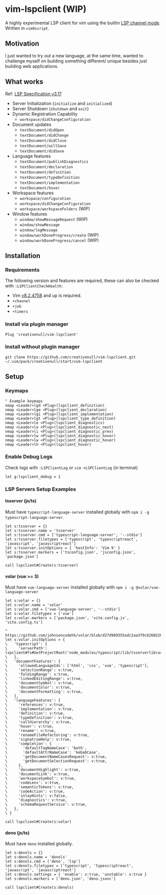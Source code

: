 # vim-lspclient (WIP)

A highly experimental LSP client for vim using the builtin [LSP channel mode](https://vimhelp.org/channel.txt.html#language-server-protocol).
Written in `vim9script`.

## Motivation

I just wanted to try out a new language, at the same time, wanted to challenge myself on building something different/
unique besides just building web applications.

## What works

Ref: [LSP Specification v3.17](https://microsoft.github.io/language-server-protocol/specifications/specification-current)

+ Server Initialization (`initialize` and `initialized`)
+ Server Shutdown (`shutdown` and `exit`)
+ Dynamic Registration Capability
    + `workspace/didChangeConfiguration`
+ Document updates
    + `textDocument/didOpen`
    + `textDocument/didChange`
    + `textDocument/didClose`
    + `textDocument/willSave`
    + `textDocument/didSave`
+ Language features
    + `textDocument/publishDiagnostics`
    + `textDocument/declaration`
    + `textDocument/definition`
    + `textDocument/typeDefinition`
    + `textDocument/implementation`
    + `textDocument/hover`
+  Workspace features 
    + `workspace/configuration`
    + `workspace/didChangeConfiguration`
    + `workspace/workspaceFolders` (WIP)
+ Window features
    + `window/showMessageRequest` (WIP)
    + `window/showMessage`
    + `window/logMessage`
    + `window/workDoneProgress/create` (WIP)
    + `window/workDoneProgress/cancel` (WIP)

## Installation
### Requirements

The following version and features are required, these can also be checked with `:LSPClientCheckHealth`:

+ Vim [v8.2.4758](https://github.com/vim/vim/tree/v8.2.4758) and up is required.
+ `+channel`
+ `+job`
+ `+timers`

### Install via plugin manager

```vim
Plug 'creativenull/vim-lspclient'
```

### Install without plugin manager

```
git clone https://github.com/creativenull/vim-lspclient.git ~/.vim/pack/creativenull/start/vim-lspclient
```

## Setup

### Keymaps

```vim
" Example keymaps
nmap <Leader>lgd <Plug>(lspclient_definition)
nmap <Leader>lge <Plug>(lspclient_declaration)
nmap <Leader>lgi <Plug>(lspclient_implementation)
nmap <Leader>lgt <Plug>(lspclient_type_definition)
nmap <Leader>le <Plug>(lspclient_diagnostics)
nmap <Leader>lo <Plug>(lspclient_diagnostic_next)
nmap <Leader>li <Plug>(lspclient_diagnostic_prev)
nmap <Leader>lw <Plug>(lspclient_diagnostic_hover)
nmap <Leader>lw <Plug>(lspclient_diagnostic_hover)
nmap <Leader>lh <Plug>(lspclient_hover)
```

### Enable Debug Logs

Check logs with `:LSPClientLog` or `vim +LSPClientLog` (in terminal)

```vim
let g:lspclient_debug = 1
```

### LSP Servers Setup Examples

#### tsserver (js/ts)

Must have `typescript-language-server` installed globally with `npm i -g typescript-language-server`.

```vim
let s:tsserver = {}
let s:tsserver.name = 'tsserver'
let s:tsserver.cmd = ['typescript-language-server', '--stdio']
let s:tsserver.filetypes = ['typescript', 'typescriptreact', 'javascript', 'javascriptreact']
let s:tsserver.initOptions = { 'hostInfo': 'Vim 9' }
let s:tsserver.markers = ['tsconfig.json', 'jsconfig.json', 'package.json']

call lspclient#Create(s:tsserver)
```

#### volar (vue >= 3)

Must have `vue-language-server` installed globally with `npm i -g @volar/vue-language-server`

```vim
let s:volar = {}
let s:volar.name = 'volar'
let s:volar.cmd = ['vue-language-server', '--stdio']
let s:volar.filetypes = ['vue']
let s:volar.markers = ['package.json', 'vite.config.js', 'vite.config.ts']

" https://github.com/johnsoncodehk/volar/blob/d27d989355adc2aa3f9c6260226bd3167e3fac97/packages/shared/src/types.ts
let s:volar.initOptions = {
\   'typescript': {
\     'serverPath': lspclient#fs#GetProjectRoot('node_modules/typescript/lib/tsserverlibrary.js'),
\   },
\   'documentFeatures': {
\     'allowedLanguageIds': ['html', 'css', 'vue', 'typescript'],
\     'selectionRange': v:true,
\     'foldingRange': v:true,
\     'linkedEditingRange': v:true,
\     'documentSymbol': v:true,
\     'documentColor': v:true,
\     'documentFormatting': v:true,
\   },
\   'languageFeatures': {
\     'references': v:true,
\     'implementation': v:true,
\     'definition': v:true,
\     'typeDefinition': v:true,
\     'callHierarchy': v:true,
\     'hover': v:true,
\     'rename': v:true,
\     'renameFileRefactoring': v:true,
\     'signatrueHelp': v:true,
\     'completion': {
\     	'defaultTagNameCase': 'both',
\     	'defaultAttrNameCase': 'kebabCase',
\     	'getDocumentNameCasesRequest': v:true,
\     	'getDocumentSelectionRequest': v:true,
\     },
\     'documentHighlight': v:true,
\     'documentLink': v:true,
\     'workspaceSymbol': v:true,
\     'codeLens': v:true,
\     'semanticTokens': v:true,
\     'codeAction': v:true,
\     'inlayHints': v:false,
\     'diagnostics': v:true,
\     'schemaRequestService': v:true,
\   },
\ }

call lspclient#Create(s:volar)
```

#### deno (js/ts)

Must have `deno` installed globally.

```vim
let s:denols = {}
let s:denols.name = 'denols'
let s:denols.cmd = ['deno', 'lsp']
let s:denols.filetypes = ['typescript', 'typescriptreact', 'javascript', 'javascriptreact']
let s:denols.settings = { 'enable': v:true, 'unstable': v:true }
let s:denols.markers = ['deno.json', 'deno.jsonc']

call lspclient#Create(s:denols)
```
